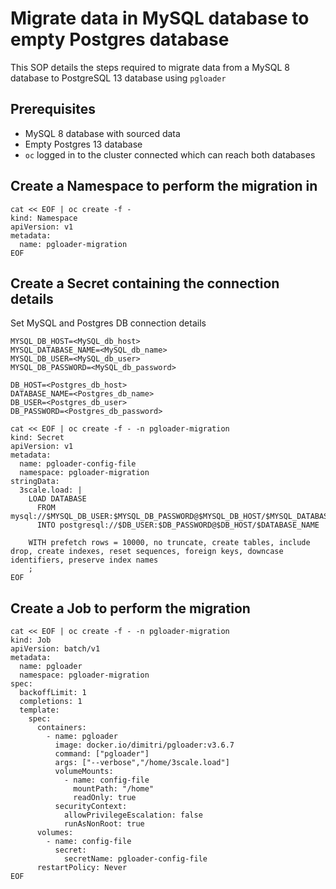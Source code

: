 # Migrate data in MySQL database to empty Postgres database

This SOP details the steps required to migrate data from a MySQL 8 database to PostgreSQL 13 database using `pgloader`

## Prerequisites
- MySQL 8 database with sourced data
- Empty Postgres 13 database
- `oc` logged in to the cluster connected which can reach both databases

## Create a Namespace to perform the migration in
```
cat << EOF | oc create -f -
kind: Namespace
apiVersion: v1
metadata:
  name: pgloader-migration
EOF
```

## Create a Secret containing the connection details
Set MySQL and Postgres DB connection details
```
MYSQL_DB_HOST=<MySQL_db_host>
MYSQL_DATABASE_NAME=<MySQL_db_name>
MYSQL_DB_USER=<MySQL_db_user>
MYSQL_DB_PASSWORD=<MySQL_db_password>
```
```
DB_HOST=<Postgres_db_host>
DATABASE_NAME=<Postgres_db_name>
DB_USER=<Postgres_db_user>
DB_PASSWORD=<Postgres_db_password>
```

```
cat << EOF | oc create -f - -n pgloader-migration
kind: Secret
apiVersion: v1
metadata:
  name: pgloader-config-file
  namespace: pgloader-migration
stringData:
  3scale.load: |
    LOAD DATABASE
      FROM mysql://$MYSQL_DB_USER:$MYSQL_DB_PASSWORD@$MYSQL_DB_HOST/$MYSQL_DATABASE_NAME
      INTO postgresql://$DB_USER:$DB_PASSWORD@$DB_HOST/$DATABASE_NAME

    WITH prefetch rows = 10000, no truncate, create tables, include drop, create indexes, reset sequences, foreign keys, downcase identifiers, preserve index names
    ;
EOF
```
  
## Create a Job to perform the migration
```
cat << EOF | oc create -f - -n pgloader-migration
kind: Job
apiVersion: batch/v1
metadata:
  name: pgloader
  namespace: pgloader-migration
spec:
  backoffLimit: 1
  completions: 1
  template:
    spec:
      containers:
        - name: pgloader
          image: docker.io/dimitri/pgloader:v3.6.7
          command: ["pgloader"]
          args: ["--verbose","/home/3scale.load"]
          volumeMounts:
            - name: config-file
              mountPath: "/home"
              readOnly: true
          securityContext:
            allowPrivilegeEscalation: false
            runAsNonRoot: true
      volumes:
        - name: config-file
          secret:
            secretName: pgloader-config-file
      restartPolicy: Never
EOF
```